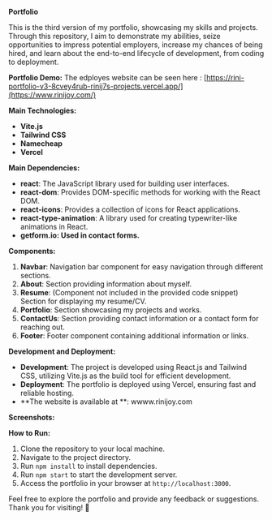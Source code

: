 **Portfolio**

This is the third version of my portfolio, showcasing my skills and projects. Through this repository, I aim to demonstrate my abilities, seize opportunities to impress potential employers, increase my chances of being hired, and learn about the end-to-end lifecycle of development, from coding to deployment.

**Portfolio Demo:**
The edployes website can be seen here :
[https://rini-portfolio-v3-8cvey4rub-rinij7s-projects.vercel.app/](https://www.rinijoy.com/)

**Main Technologies:**
- **Vite.js**
- **Tailwind CSS**
- **Namecheap**
- **Vercel**

**Main Dependencies:**
- **react**: The JavaScript library used for building user interfaces.
- **react-dom**: Provides DOM-specific methods for working with the React DOM.
- **react-icons**: Provides a collection of icons for React applications.
- **react-type-animation**: A library used for creating typewriter-like animations in React.
- **getform.io: Used in contact forms.**

**Components:**
1. **Navbar**: Navigation bar component for easy navigation through different sections.
2. **About**: Section providing information about myself.
3. **Resume**: (Component not included in the provided code snippet) Section for displaying my resume/CV.
4. **Portfolio**: Section showcasing my projects and works.
5. **ContactUs**: Section providing contact information or a contact form for reaching out.
6. **Footer**: Footer component containing additional information or links.

**Development and Deployment:**
- **Development**: The project is developed using React.js and Tailwind CSS, utilizing Vite.js as the build tool for efficient development.
- **Deployment**: The portfolio is deployed using Vercel, ensuring fast and reliable hosting.
- **The website is available at **: wwww.rinijoy.com

**Screenshots:**

**How to Run:**
1. Clone the repository to your local machine.
2. Navigate to the project directory.
3. Run `npm install` to install dependencies.
4. Run `npm start` to start the development server.
5. Access the portfolio in your browser at `http://localhost:3000`.

Feel free to explore the portfolio and provide any feedback or suggestions. Thank you for visiting! 🚀
